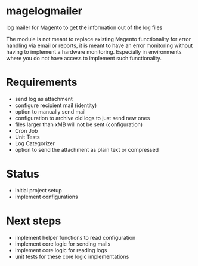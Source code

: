 magelogmailer
=============

log mailer for Magento to get the information out of the log files

The module is not meant to replace existing Magento functionality for error handling via email or reports, it is
 meant to have an error monitoring without having to implement a hardware monitoring. Especially in environments
 where you do not have access to implement such functionality.

# Requirements

- send log as attachment
- configure recipient mail (identity)
- option to manually send mail
- configuration to archive old logs to just send new ones
- files larger than xMB will not be sent (configuration)
- Cron Job
- Unit Tests
- Log Categorizer
- option to send the attachment as plain text or compressed

# Status

- initial project setup
- implement configurations

# Next steps

- implement helper functions to read configuration
- implement core logic for sending mails
- implement core logic for reading logs
- unit tests for these core logic implementations
